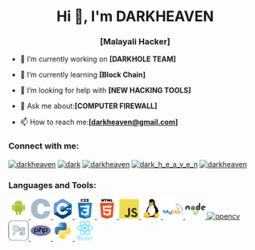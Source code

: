 <h1 align="center">Hi 👋, I'm DARKHEAVEN</h1>
<h3 align="center">[Malayali Hacker]</h3>

- 🔭 I’m currently working on **[DARKHOLE TEAM]**

- 🌱 I’m currently learning **[Block Chain]**

- 🤝 I’m looking for help with **[NEW HACKING TOOLS]**

- 💬 Ask me about:**[COMPUTER FIREWALL]**

- 📫 How to reach me:**[darkheaven@gmail.com]**

<h3 align="left">Connect with me:</h3>
<p align="left">
<a href="https://twitter.com/darkheaven" target="blank"><img align="center" src="https://cdn.jsdelivr.net/npm/simple-icons@3.0.1/icons/twitter.svg" alt="darkheaven" height="30" width="40" /></a>
<a href="https://linkedin.com/in/dark" target="blank"><img align="center" src="https://cdn.jsdelivr.net/npm/simple-icons@3.0.1/icons/linkedin.svg" alt="dark" height="30" width="40" /></a>
<a href="https://fb.com/darkheaven" target="blank"><img align="center" src="https://cdn.jsdelivr.net/npm/simple-icons@3.0.1/icons/facebook.svg" alt="darkheaven" height="30" width="40" /></a>
<a href="https://instagram.com/dark_h_e_a_v_e_n" target="blank"><img align="center" src="https://cdn.jsdelivr.net/npm/simple-icons@3.0.1/icons/instagram.svg" alt="dark_h_e_a_v_e_n" height="30" width="40" /></a>
<a href="/darkheaven" target="blank"><img align="center" src="https://cdn.jsdelivr.net/npm/simple-icons@3.0.1/icons/rss.svg" alt="darkheaven" height="30" width="40" /></a>
</p>

<h3 align="left">Languages and Tools:</h3>
<p align="left"> <a href="https://developer.android.com" target="_blank"> <img src="https://raw.githubusercontent.com/devicons/devicon/master/icons/android/android-original-wordmark.svg" alt="android" width="40" height="40"/> </a> <a href="https://www.cprogramming.com/" target="_blank"> <img src="https://raw.githubusercontent.com/devicons/devicon/master/icons/c/c-original.svg" alt="c" width="40" height="40"/> </a> <a href="https://www.w3schools.com/cpp/" target="_blank"> <img src="https://raw.githubusercontent.com/devicons/devicon/master/icons/cplusplus/cplusplus-original.svg" alt="cplusplus" width="40" height="40"/> </a> <a href="https://www.w3schools.com/css/" target="_blank"> <img src="https://raw.githubusercontent.com/devicons/devicon/master/icons/css3/css3-original-wordmark.svg" alt="css3" width="40" height="40"/> </a> <a href="https://www.w3.org/html/" target="_blank"> <img src="https://raw.githubusercontent.com/devicons/devicon/master/icons/html5/html5-original-wordmark.svg" alt="html5" width="40" height="40"/> </a> <a href="https://developer.mozilla.org/en-US/docs/Web/JavaScript" target="_blank"> <img src="https://raw.githubusercontent.com/devicons/devicon/master/icons/javascript/javascript-original.svg" alt="javascript" width="40" height="40"/> </a> <a href="https://www.linux.org/" target="_blank"> <img src="https://raw.githubusercontent.com/devicons/devicon/master/icons/linux/linux-original.svg" alt="linux" width="40" height="40"/> </a> <a href="https://www.mysql.com/" target="_blank"> <img src="https://raw.githubusercontent.com/devicons/devicon/master/icons/mysql/mysql-original-wordmark.svg" alt="mysql" width="40" height="40"/> </a> <a href="https://nodejs.org" target="_blank"> <img src="https://raw.githubusercontent.com/devicons/devicon/master/icons/nodejs/nodejs-original-wordmark.svg" alt="nodejs" width="40" height="40"/> </a> <a href="https://opencv.org/" target="_blank"> <img src="https://www.vectorlogo.zone/logos/opencv/opencv-icon.svg" alt="opencv" width="40" height="40"/> </a> <a href="https://www.photoshop.com/en" target="_blank"> <img src="https://raw.githubusercontent.com/devicons/devicon/master/icons/photoshop/photoshop-line.svg" alt="photoshop" width="40" height="40"/> </a> <a href="https://www.php.net" target="_blank"> <img src="https://raw.githubusercontent.com/devicons/devicon/master/icons/php/php-original.svg" alt="php" width="40" height="40"/> </a> <a href="https://www.python.org" target="_blank"> <img src="https://raw.githubusercontent.com/devicons/devicon/master/icons/python/python-original.svg" alt="python" width="40" height="40"/> </a> <a href="https://reactjs.org/" target="_blank"> <img src="https://raw.githubusercontent.com/devicons/devicon/master/icons/react/react-original-wordmark.svg" alt="react" width="40" height="40"/> </a> </p>
